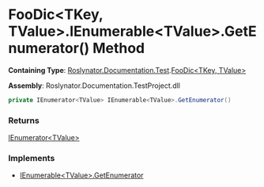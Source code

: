 # FooDic\<TKey, TValue>\.IEnumerable\<TValue>\.GetEnumerator\(\) Method

**Containing Type**: [Roslynator.Documentation.Test](../../README.md)\.[FooDic\<TKey, TValue>](../README.md)

**Assembly**: Roslynator\.Documentation\.TestProject\.dll

```csharp
private IEnumerator<TValue> IEnumerable<TValue>.GetEnumerator()
```

### Returns

[IEnumerator\<TValue>](https://docs.microsoft.com/en-us/dotnet/api/system.collections.generic.ienumerator-1)

### Implements

* [IEnumerable\<TValue>.GetEnumerator](https://docs.microsoft.com/en-us/dotnet/api/system.collections.generic.ienumerable-1.getenumerator)
